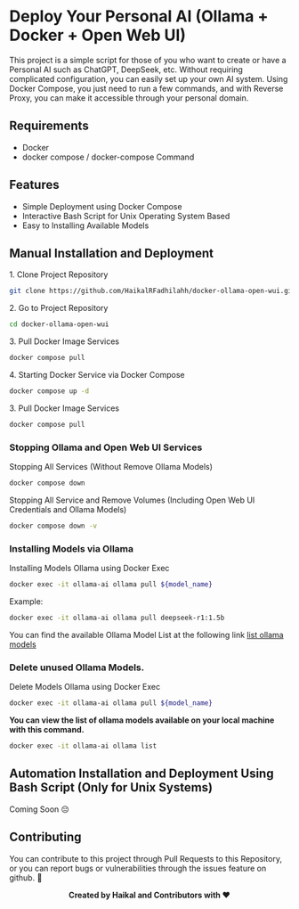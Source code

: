 # Deploy Your Personal AI (Ollama + Docker + Open Web UI)

<p>This project is a simple script for those of you who want to create or have a Personal AI such as ChatGPT, DeepSeek, etc. Without requiring complicated configuration, you can easily set up your own AI system. Using Docker Compose, you just need to run a few commands, and with Reverse Proxy, you can make it accessible through your personal domain.
</p>

## Requirements

- Docker
- docker compose / docker-compose Command

## Features

- Simple Deployment using Docker Compose
- Interactive Bash Script for Unix Operating System Based
- Easy to Installing Available Models

## Manual Installation and Deployment

<p>1. Clone Project Repository</p>

```bash
git clone https://github.com/HaikalRFadhilahh/docker-ollama-open-wui.git docker-ollama-open-wui
```

<p>2. Go to Project Repository</p>

```bash
cd docker-ollama-open-wui
```

<p>3. Pull Docker Image Services</p>

```bash
docker compose pull
```

<p>4. Starting Docker Service via Docker Compose</p>

```bash
docker compose up -d
```

<p>3. Pull Docker Image Services</p>

```bash
docker compose pull
```

### Stopping Ollama and Open Web UI Services

<p>Stopping All Services (Without Remove Ollama Models)</p>

```bash
docker compose down
```

<p>Stopping All Service and Remove Volumes (Including Open Web UI Credentials and Ollama Models)</p>

```bash
docker compose down -v
```

### Installing Models via Ollama

<p>Installing Models Ollama using Docker Exec</p>

```bash
docker exec -it ollama-ai ollama pull ${model_name}
```

<p>Example:</p>

```bash
docker exec -it ollama-ai ollama pull deepseek-r1:1.5b
```

You can find the available Ollama Model List at the following link [list ollama models](https://ollama.com/search)

### Delete unused Ollama Models.

<p>Delete Models Ollama using Docker Exec</p>

```bash
docker exec -it ollama-ai ollama pull ${model_name}
```

<p><b>You can view the list of ollama models available on your local machine with this command.</b></p>

```bash
docker exec -it ollama-ai ollama list
```

## Automation Installation and Deployment Using Bash Script (Only for Unix Systems)

<p>Coming Soon 😔</p>

## Contributing

<p>You can contribute to this project through Pull Requests to this Repository, or you can report bugs or vulnerabilities through the issues feature on github. 🐳</p>

<p align="center"><b>Created by Haikal and Contributors with ❤️</b></p>
